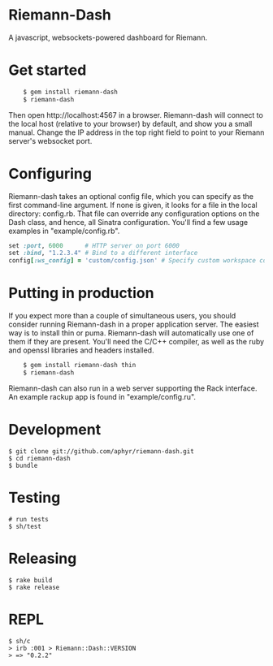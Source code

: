 Riemann-Dash
============

A javascript, websockets-powered dashboard for Riemann.

Get started
==========

``` bash
    $ gem install riemann-dash
    $ riemann-dash
```

Then open http://localhost:4567 in a browser. Riemann-dash will connect to the
local host (relative to your browser) by default, and show you a small manual.
Change the IP address in the top right field to point to your Riemann server's
websocket port.

Configuring
===========

Riemann-dash takes an optional config file, which you can specify as the first
command-line argument. If none is given, it looks for a file in the local
directory: config.rb. That file can override any configuration options on the
Dash class, and hence, all Sinatra configuration. You'll find a few usage
examples in "example/config.rb".

``` ruby
set :port, 6000      # HTTP server on port 6000
set :bind, "1.2.3.4" # Bind to a different interface
config[:ws_config] = 'custom/config.json' # Specify custom workspace config
```

Putting in production
=====================

If you expect more than a couple of simultaneous users, you should consider
running Riemann-dash in a proper application server. The easiest way is to
install thin or puma. Riemann-dash will automatically use one of them if they
are present. You'll need the C/C++ compiler, as well as the ruby and openssl
libraries and headers installed.

``` bash
    $ gem install riemann-dash thin
    $ riemann-dash
```

Riemann-dash can also run in a web server supporting the Rack interface. An
example rackup app is found in "example/config.ru".

Development
===========

    $ git clone git://github.com/aphyr/riemann-dash.git
    $ cd riemann-dash
    $ bundle

Testing
=======
    # run tests
    $ sh/test

Releasing
==========
    $ rake build
    $ rake release

REPL
====
    $ sh/c
    > irb :001 > Riemann::Dash::VERSION
    > => "0.2.2"
